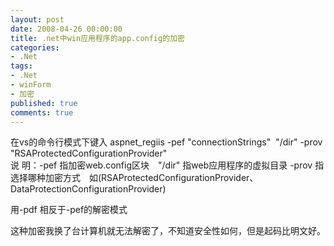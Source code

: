```yaml
---
layout: post
date: 2008-04-26 00:00:00
title: .net中win应用程序的app.config的加密
categories:
- .Net
tags:
- .Net
- winForm
- 加密
published: true
comments: true
---
```

<p>在vs的命令行模式下键入 aspnet_regiis -pef "connectionStrings"  "/dir" -prov "RSAProtectedConfigurationProvider"<br />
说 明：-pef 指加密web.config区块　"/dir" 指web应用程序的虚拟目录 -prov 指选择哪种加密方式　如(RSAProtectedConfigurationProvider、 DataProtectionConfigurationProvider)</p>

<p>用-pdf 相反于-pef的解密模式</p>

<p>这种加密我换了台计算机就无法解密了，不知道安全性如何，但是起码比明文好。</p>
